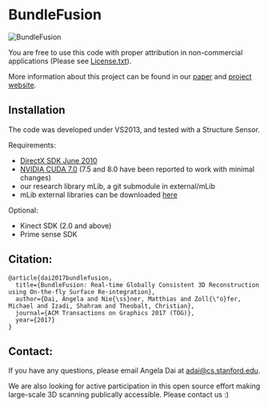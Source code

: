 # BundleFusion

![BundleFusion](img/teaser.jpg)

You are free to use this code with proper attribution in non-commercial applications (Please see [License.txt](License.txt)).

More information about this project can be found in our [paper](https://arxiv.org/pdf/1604.01093.pdf) and [project website](http://graphics.stanford.edu/projects/bundlefusion/).

## Installation
The code was developed under VS2013, and tested with a Structure Sensor.

Requirements:
- [DirectX SDK June 2010](https://www.microsoft.com/en-us/download/details.aspx?id=6812)
- [NVIDIA CUDA 7.0](https://developer.nvidia.com/cuda-toolkit-70) (7.5 and 8.0 have been reported to work with minimal changes)
- our research library mLib, a git submodule in external/mLib
- mLib external libraries can be downloaded [here](https://www.dropbox.com/s/fve3uen5mzonidx/mLibExternal.zip?dl=0)

Optional:
- Kinect SDK (2.0 and above)
- Prime sense SDK


## Citation:  
```
@article{dai2017bundlefusion,
  title={BundleFusion: Real-time Globally Consistent 3D Reconstruction using On-the-fly Surface Re-integration},
  author={Dai, Angela and Nie{\ss}ner, Matthias and Zoll{\"o}fer, Michael and Izadi, Shahram and Theobalt, Christian},
  journal={ACM Transactions on Graphics 2017 (TOG)},
  year={2017}
}
```

## Contact:
If you have any questions, please email Angela Dai at adai@cs.stanford.edu.



We are also looking for active participation in this open source effort making large-scale 3D scanning publically accessible. Please contact us :)
